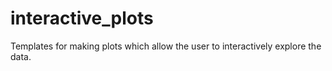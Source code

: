 # interactive_plots
Templates for making plots which allow the user to interactively explore the data.
